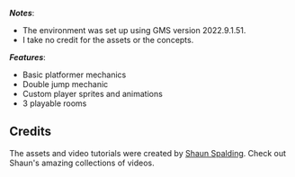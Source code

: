 
***Notes***: 

* The environment was set up using GMS version 2022.9.1.51. 
* I take no credit for the assets or the concepts.

***Features***:
* Basic platformer mechanics
* Double jump mechanic
* Custom player sprites and animations
* 3 playable rooms

## Credits
The assets and video tutorials were created by [Shaun Spalding](https://www.youtube.com/c/ShaunSpalding).
Check out Shaun's amazing collections of videos.
